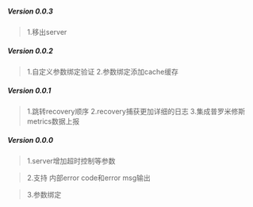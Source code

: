 ##### Version 0.0.3

> 1.移出server

##### Version 0.0.2

> 1.自定义参数绑定验证
> 2.参数绑定添加cache缓存

##### Version 0.0.1

> 1.跳转recovery顺序
> 2.recovery捕获更加详细的日志
> 3.集成普罗米修斯 metrics数据上报

##### Version 0.0.0

> 1.server增加超时控制等参数

> 2.支持 内部error code和error msg输出

> 3.参数绑定